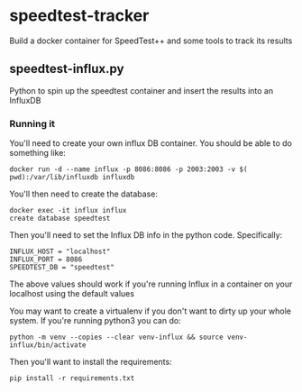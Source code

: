 # speedtest-tracker
Build a docker container for SpeedTest++ and some tools to track its results

## speedtest-influx.py
Python to spin up the speedtest container and insert the results into an InfluxDB

### Running it
You'll need to create your own influx DB container. You should be able to do something like:
```
docker run -d --name influx -p 8086:8086 -p 2003:2003 -v $( pwd):/var/lib/influxdb influxdb
```

You'll then need to create the database:
```
docker exec -it influx influx
create database speedtest
```

Then you'll need to set the Influx DB info in the python code. Specifically:
```
INFLUX_HOST = "localhost"
INFLUX_PORT = 8086
SPEEDTEST_DB = "speedtest"
```

The above values should work if you're running Influx in a container on your localhost using the default values

You may want to create a virtualenv if you don't want to dirty up your whole system. If you're running python3
you can do:
```
python -m venv --copies --clear venv-influx && source venv-influx/bin/activate
```

Then you'll want to install the requirements:
```
pip install -r requirements.txt
```
